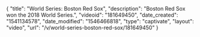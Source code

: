 {
    "title": "World Series: Boston Red Sox",
    "description": "Boston Red Sox won the 2018 World Series.",
    "videoid": "181649450",
    "date_created": "1541134578",
    "date_modified": "1546466818",
    "type": "captivate",
    "layout": "video",
    "url": "\/v\/world-series-boston-red-sox\/181649450"
}